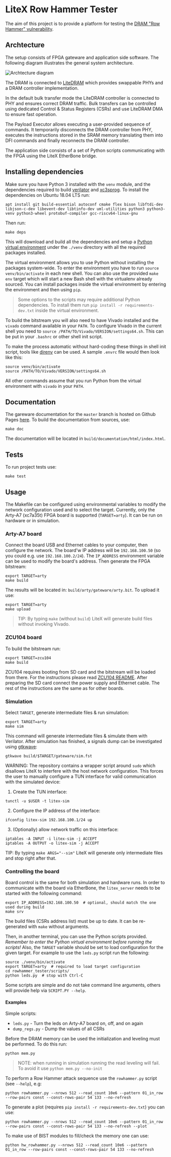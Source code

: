# LiteX Row Hammer Tester

The aim of this project is to provide a platform for testing the [DRAM "Row Hammer" vulnerability](https://users.ece.cmu.edu/~yoonguk/papers/kim-isca14.pdf).


## Archtecture

The setup consists of FPGA gateware and application side software.
The following diagram illustrates the general system architecture.

![Archtecture diagram](./doc/architecture.png)

The DRAM is connected to [LiteDRAM](https://github.com/enjoy-digital/litedram) which provides swappable PHYs and a DRAM controller implementation.

In the default bulk transfer mode the LiteDRAM controller is connected to PHY and ensures correct DRAM traffic.
Bulk transfers can be controlled using dedicated Control & Status Registers (CSRs) and use LiteDRAM DMA to ensure fast operation.

The Payload Executor allows executing a user-provided sequence of commands.
It temporarily disconnects the DRAM controller from PHY, executes the instructions stored in the SRAM memory
translating them into DFI commands and finally reconnects the DRAM controller.

The application side consists of a set of Python scripts communicating with the FPGA using the LiteX EtherBone bridge.

## Installing dependencies

Make sure you have Python 3 installed with the `venv` module, and the dependencies required to build
[verilator](https://github.com/verilator/verilator) and [xc3sprog](https://github.com/matrix-io/xc3sprog).
To install the dependencies on Ubuntu 18.04 LTS run:
```
apt install git build-essential autoconf cmake flex bison libftdi-dev libjson-c-dev libevent-dev libtinfo-dev uml-utilities python3 python3-venv python3-wheel protobuf-compiler gcc-riscv64-linux-gnu
```

Then run:
```
make deps
```
This will download and build all the dependencies and setup a [Python virtual environment](https://docs.python.org/3/library/venv.html) under the `./venv` directory with all the required packages installed.

The virtual environment allows you to use Python without installing the packages system-wide.
To enter the environment you have to run `source venv/bin/activate` in each new shell.
You can also use the provided `make env` target which will start a new Bash shell with the virtualenv already sourced.
You can install packages inside the virtual environment by entering the environment and then using `pip`.

> Some options to the scripts may require additional Python dependencies. To install them run `pip install -r requirements-dev.txt` inside the virtual environment.

To build the bitstream you will also need to have Vivado installed and the `vivado` command available in your `PATH`.
To configure Vivado in the current shell you need to `source /PATH/TO/Vivado/VERSION/settings64.sh`.
This can be put in your `.bashrc` or other shell init script.

To make the process automatic without hard-coding these things in shell init script,
tools like [direnv](https://github.com/direnv/direnv) can be used. A sample `.envrc` file would then look like this:
```
source venv/bin/activate
source /PATH/TO/Vivado/VERSION/settings64.sh
```

All other commands assume that you run Python from the virtual environment with `vivado` in your `PATH`.

## Documentation

The gareware documentation for the `master` branch is hosted on Github Pages [here](https://antmicro.github.io/litex-rowhammer-tester/).
To build the documentation from sources, use:
```
make doc
```
The documentation will be located in `build/documentation/html/index.html`.

## Tests

To run project tests use:
```
make test
```

## Usage

The Makefile can be configured using environmental variables to modify the network configuration used and to select the target.
Currently, only the Arty-A7 (xc7a35t) FPGA board is supported (`TARGET=arty`). It can be run on hardware or in simulation.

### Arty-A7 board

Connect the board USB and Ethernet cables to your computer, then configure the network. The board'w IP address will be `192.168.100.50` (so you could e.g. use `192.168.100.2/24`). The `IP_ADDRESS` environment variable can be used to modify the board's address.
Then generate the FPGA bitstream:
```
export TARGET=arty
make build
```
The results will be located in: `build/arty/gateware/arty.bit`. To upload it use:
```
export TARGET=arty
make upload
```

> TIP: By typing `make` (without `build`) LiteX will generate build files without invoking Vivado.

### ZCU104 board

To build the bitstream run:
```
export TARGET=zcu104
make build
```
ZCU104 requires booting from SD card and the bitstream will be loaded from there.
For the instructions please read [ZCU104 README](firmware/zcu104/README.md).
After preparing the SD card connect the power supply and Ethernet cable.
The rest of the instructions are the same as for other boards.

### Simulation

Select `TARGET`, generate intermediate files & run simulation:

```
export TARGET=arty
make sim
```

This command will generate intermediate files & simulate them with Verilator.
After simulation has finished, a signals dump can be investigated using [gtkwave](http://gtkwave.sourceforge.net/):
```
gtkwave build/$TARGET/gateware/sim.fst
```

WARNING: The repository contains a wrapper script around `sudo` which disallows LiteX to interfere with
the host network configuration. This forces the user to manually configure a TUN interface for valid
communication with the simulated device:

1. Create the TUN interface:
```
tunctl -u $USER -t litex-sim
```

2. Configure the IP address of the interface:
```
ifconfig litex-sim 192.168.100.1/24 up
```

3. (Optionally) allow network traffic on this interface:
```
iptables -A INPUT -i litex-sim -j ACCEPT
iptables -A OUTPUT -o litex-sim -j ACCEPT
```

TIP: By typing `make ARGS="--sim"` LiteX will generate only intermediate files and stop right after that.

### Controlling the board

Board control is the same for both simulation and hardware runs.
In order to communicate with the board via EtherBone, the `litex_server` needs to be started with the following command:
```
export IP_ADDRESS=192.168.100.50  # optional, should match the one used during build
make srv
```
The build files (CSRs address list) must be up to date. It can be re-generated with `make` without arguments.

Then, in another terminal, you can use the Python scripts provided. *Remember to enter the Python virtual environment before running the scripts!* Also, the `TARGET` variable should be set to load configuration for the given target.
For example to use the `leds.py` script run the following:
```
source ./venv/bin/activate
export TARGET=arty  # required to load target configuration
cd rowhammer_tester/scripts/
python leds.py  # stop with Ctrl-C
```

Some scripts are simple and do not take command line arguments, others will provide help via `SCRIPT.PY --help`.

#### Examples

Simple scripts:

* `leds.py` - Turn the leds on Arty-A7 board on, off, and on again
* `dump_regs.py` - Dump the values of all CSRs

Before the DRAM memory can be used the initialization and leveling must be performed. To do this run:
```
python mem.py
```

> NOTE: when running in simulation running the read leveling will fail. To avoid it use `python mem.py --no-init`

To perform a Row Hammer attack sequence use the `rowhammer.py` script (see `--help`), e.g:
```
python rowhammer.py --nrows 512 --read_count 10e6 --pattern 01_in_row --row-pairs const --const-rows-pair 54 133 --no-refresh
```
To generate a plot (requires `pip install -r requirements-dev.txt`) you can use:
```
python rowhammer.py --nrows 512 --read_count 10e6 --pattern 01_in_row --row-pairs const --const-rows-pair 54 133 --no-refresh --plot
```

To make use of BIST modules to fill/check the memory one can use:
```
python hw_rowhammer.py --nrows 512 --read_count 10e6 --pattern 01_in_row --row-pairs const --const-rows-pair 54 133 --no-refresh
```
